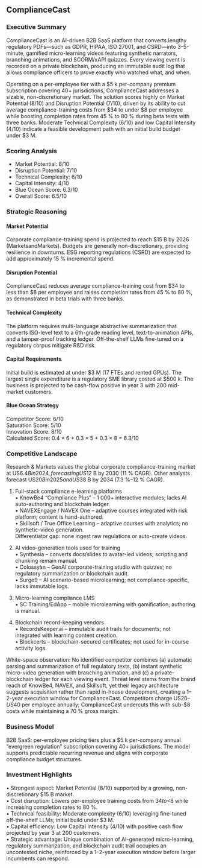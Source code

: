 ## ComplianceCast

### Executive Summary
ComplianceCast is an AI-driven B2B SaaS platform that converts lengthy regulatory PDFs—such as GDPR, HIPAA, ISO 27001, and CSRD—into 3–5-minute, gamified micro-learning videos featuring synthetic narrators, branching animations, and SCORM/xAPI quizzes. Every viewing event is recorded on a private blockchain, producing an immutable audit log that allows compliance officers to prove exactly who watched what, and when.

Operating on a per-employee tier with a $5 k per-company premium subscription covering 40+ jurisdictions, ComplianceCast addresses a sizable, non-discretionary market. The solution scores highly on Market Potential (8/10) and Disruption Potential (7/10), driven by its ability to cut average compliance-training costs from $34 to under $8 per employee while boosting completion rates from 45 % to 80 % during beta tests with three banks. Moderate Technical Complexity (6/10) and low Capital Intensity (4/10) indicate a feasible development path with an initial build budget under $3 M.

### Scoring Analysis
- Market Potential: 8/10  
- Disruption Potential: 7/10  
- Technical Complexity: 6/10  
- Capital Intensity: 4/10  
- Blue Ocean Score: 6.3/10  
- Overall Score: 6.5/10  

### Strategic Reasoning

#### Market Potential
Corporate compliance-training spend is projected to reach $15 B by 2026 (MarketsandMarkets). Budgets are generally non-discretionary, providing resilience in downturns. ESG reporting regulations (CSRD) are expected to add approximately 15 % incremental spend.

#### Disruption Potential
ComplianceCast reduces average compliance-training cost from $34 to less than $8 per employee and raises completion rates from 45 % to 80 %, as demonstrated in beta trials with three banks.

#### Technical Complexity
The platform requires multi-language abstractive summarization that converts ISO-level text to a 6th-grade reading level, text-to-animation APIs, and a tamper-proof tracking ledger. Off-the-shelf LLMs fine-tuned on a regulatory corpus mitigate R&D risk.

#### Capital Requirements
Initial build is estimated at under $3 M (17 FTEs and rented GPUs). The largest single expenditure is a regulatory SME library costed at $500 k. The business is projected to be cash-flow positive in year 3 with 200 mid-market customers.

#### Blue Ocean Strategy
Competitor Score: 6/10  
Saturation Score: 5/10  
Innovation Score: 8/10  
Calculated Score: 0.4 × 6 + 0.3 × 5 + 0.3 × 8 = 6.3/10  

### Competitive Landscape
Research & Markets values the global corporate compliance-training market at US$6.4 B in 2024, forecasting US$12 B by 2030 (11 % CAGR). Other analysts forecast US$20 B in 2025 and US$38 B by 2034 (7.3 %–12 % CAGR).

1. Full-stack compliance e-learning platforms  
   • KnowBe4 “Compliance Plus” – 1 000+ interactive modules; lacks AI auto-authoring and blockchain ledger.  
   • NAVEXEngage / NAVEX One – adaptive courses integrated with risk platform; content is hand-authored.  
   • Skillsoft / True Office Learning – adaptive courses with analytics; no synthetic-video generation.  
   Differentiator gap: none ingest raw regulations or auto-create videos.

2. AI video-generation tools used for training  
   • Synthesia – converts docs/slides to avatar-led videos; scripting and chunking remain manual.  
   • Colossyan – GenAI corporate-training studio with quizzes; no regulatory summarization or blockchain audit.  
   • Surge9 – AI scenario-based microlearning; not compliance-specific, lacks immutable logs.  

3. Micro-learning compliance LMS  
   • SC Training/EdApp – mobile microlearning with gamification; authoring is manual.  

4. Blockchain record-keeping vendors  
   • RecordsKeeper.ai – immutable audit trails for documents; not integrated with learning content creation.  
   • Blockcerts – blockchain-secured certificates; not used for in-course activity logs.  

White-space observation: No identified competitor combines (a) automatic parsing and summarization of full regulatory texts, (b) instant synthetic micro-video generation with branching animation, and (c) a private-blockchain ledger for each viewing event. Threat level stems from the brand reach of KnowBe4, NAVEX, and Skillsoft, yet their legacy architecture suggests acquisition rather than rapid in-house development, creating a 1–2-year execution window for ComplianceCast. Competitors charge US$20–US$40 per employee annually; ComplianceCast undercuts this with sub-$8 costs while maintaining a 70 % gross margin.

### Business Model
B2B SaaS: per-employee pricing tiers plus a $5 k per-company annual “evergreen regulation” subscription covering 40+ jurisdictions. The model supports predictable recurring revenue and aligns with corporate compliance budget structures.

### Investment Highlights
• Strongest aspect: Market Potential (8/10) supported by a growing, non-discretionary $15 B market.  
• Cost disruption: Lowers per-employee training costs from $34 to <$8 while increasing completion rates to 80 %.  
• Technical feasibility: Moderate complexity (6/10) leveraging fine-tuned off-the-shelf LLMs; initial build under $3 M.  
• Capital efficiency: Low Capital Intensity (4/10) with positive cash flow projected by year 3 at 200 customers.  
• Strategic advantage: Unique combination of AI-generated micro-learning, regulatory summarization, and blockchain audit trail occupies an uncontested niche, reinforced by a 1–2-year execution window before larger incumbents can respond.